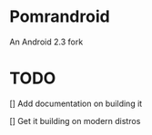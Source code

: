 # Pomrandroid

An Android 2.3 fork

# TODO

[] Add documentation on building it

[] Get it building on modern distros

